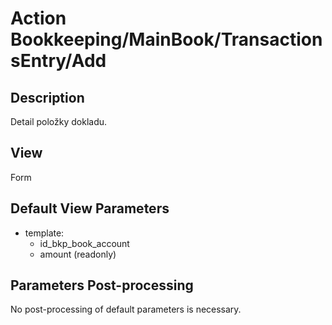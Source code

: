 # Action Bookkeeping/MainBook/TransactionsEntry/Add

## Description

Detail položky dokladu.

## View

Form

## Default View Parameters

* template:
  * id_bkp_book_account
  * amount (readonly)

## Parameters Post-processing

No post-processing of default parameters is necessary.